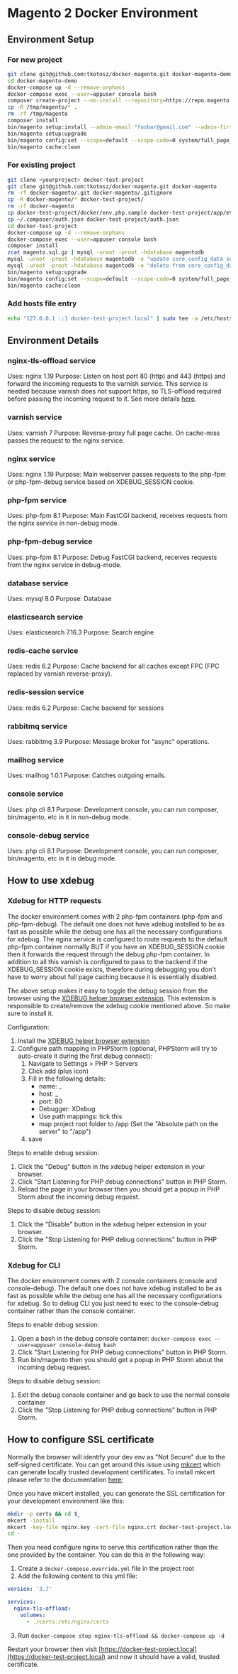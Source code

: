 # Magento 2 Docker Environment

## Environment Setup

### For new project
```bash
git clone git@github.com:tkotosz/docker-magento.git docker-magento-demo
cd docker-magento-demo
docker-compose up -d --remove-orphans
docker-compose exec --user=appuser console bash
composer create-project --no-install --repository=https://repo.magento.com/ magento/project-community-edition=2.4.4 /tmp/magento
cp -R /tmp/magento/* .
rm -rf /tmp/magento
composer install
bin/magento setup:install --admin-email "foobar@gmail.com" --admin-firstname "admin" --admin-lastname "admin" --admin-password "admin123" --admin-user "admin" --backend-frontname "admin" --base-url "https://docker-test-project.local/" --use-rewrites 1 --use-secure 1 --db-host "database" --db-name "magentodb" --db-user "magento" --db-password "magento" --session-save "redis" --session-save-redis-host "redis-session" --session-save-redis-port 6379 --session-save-redis-db 1 --cache-backend "redis" --cache-backend-redis-server "redis-cache" --cache-backend-redis-port 6379 --cache-backend-redis-db 2 --page-cache "redis" --page-cache-redis-server "redis-cache" --page-cache-redis-port 6379 --page-cache-redis-db 3 --search-engine "elasticsearch7" --elasticsearch-host "elasticsearch" --elasticsearch-port 9200 --amqp-host "rabbitmq" --amqp-port 5672 --amqp-user "rabbit_magento" --amqp-password "rabbit_magento" --amqp-virtualhost "rabbit_magento" --http-cache-hosts "varnish:80"
bin/magento setup:upgrade
bin/magento config:set --scope=default --scope-code=0 system/full_page_cache/caching_application 2
bin/magento cache:clean
```

### For existing project
```bash
git clone <yourproject> docker-test-project
git clone git@github.com:tkotosz/docker-magento.git docker-magento
rm -rf docker-magento/.git docker-magento/.gitignore
cp -R docker-magento/* docker-test-project/
rm -rf docker-magento
cp docker-test-project/docker/env.php.sample docker-test-project/app/etc/env.php
cp ~/.composer/auth.json docker-test-project/auth.json
cd docker-test-project
docker-compose up -d --remove-orphans
docker-compose exec --user=appuser console bash
composer install
zcat magento.sql.gz | mysql -uroot -proot -hdatabase magentodb
mysql -uroot -proot -hdatabase magentodb -e "update core_config_data set value='https://docker-test-project.local/' where path like '%/base_url';"
mysql -uroot -proot -hdatabase magentodb -e "delete from core_config_data where path like '%admin/url/%'"
bin/magento setup:upgrade
bin/magento config:set --scope=default --scope-code=0 system/full_page_cache/caching_application 2
bin/magento cache:clean
```

### Add hosts file entry
```bash
echo "127.0.0.1 ::1 docker-test-project.local" | sudo tee -a /etc/hosts
```

## Environment Details

### nginx-tls-offload service

Uses: nginx 1.19
Purpose:
Listen on host port 80 (http) and 443 (https) and forward the incoming requests to the varnish service.
This service is needed because varnish does not support https, so TLS-offload required before passing the incoming request to it.
See more details [here](https://github.com/varnish/docker-varnish#tls).

### varnish service

Uses: varnish 7
Purpose: Reverse-proxy full page cache. On cache-miss passes the request to the nginx service.

### nginx service

Uses: nginx 1.19
Purpose: Main webserver passes requests to the php-fpm or php-fpm-debug service based on XDEBUG_SESSION cookie.

### php-fpm service

Uses: php-fpm 8.1
Purpose: Main FastCGI backend, receives requests from the nginx service in non-debug mode.

### php-fpm-debug service

Uses: php-fpm 8.1
Purpose: Debug FastCGI backend, receives requests from the nginx service in debug-mode.

### database service

Uses: mysql 8.0
Purpose: Database

### elasticsearch service

Uses: elasticsearch 7.16.3
Purpose: Search engine

### redis-cache service

Uses: redis 6.2
Purpose: Cache backend for all caches except FPC (FPC replaced by varnish reverse-proxy).

### redis-session service

Uses: redis 6.2
Purpose: Cache backend for sessions

### rabbitmq service

Uses: rabbitmq 3.9
Purpose: Message broker for "async" operations.

### mailhog service

Uses: mailhog 1.0.1
Purpose: Catches outgoing emails.

### console service

Uses: php cli 8.1
Purpose: Development console, you can run composer, bin/magento, etc in it in non-debug mode.

### console-debug service

Uses: php cli 8.1
Purpose: Development console, you can run composer, bin/magento, etc in it in debug mode.

## How to use xdebug

### Xdebug for HTTP requests

The docker environment comes with 2 php-fpm containers (php-fpm and php-fpm-debug).
The default one does not have xdebug installed to be as fast as possible while the debug one has all the necessary configurations for xdebug.
The nginx service is configured to route requests to the default php-fpm container normally BUT if you have an XDEBUG_SESSION cookie then it forwards the request through the debug php-fpm container.
In addition to all this varnish is configured to pass to the backend if the XDEBUG_SESSION cookie exists, therefore during debugging you don't have to worry about full page caching because it is essentially disabled.

The above setup makes it easy to toggle the debug session from the browser using the [XDEBUG helper browser extension](https://chrome.google.com/webstore/detail/xdebug-helper/eadndfjplgieldjbigjakmdgkmoaaaoc?hl=en).
This extension is responsible to create/remove the xdebug cookie mentioned above. So make sure to install it.

Configuration:
1. Install the [XDEBUG helper browser extension](https://chrome.google.com/webstore/detail/xdebug-helper/eadndfjplgieldjbigjakmdgkmoaaaoc?hl=en)
2. Configure path mapping in PHPStorm (optional, PHPStorm will try to auto-create it during the first debug connect):
    1. Navigate to Settings > PHP > Servers
    2. Click add (plus icon)
    3. Fill in the following details:
        - name: _
        - host: _
        - port: 80
        - Debugger: XDebug
        - Use path mappings: tick this
        - map project root folder to /app (Set the "Absolute path on the server" to "/app")
    4. save

Steps to enable debug session:
1. Click the "Debug" button in the xdebug helper extension in your browser.
2. Click "Start Listening for PHP debug connections" button in PHP Storm.
3. Reload the page in your browser then you should get a popup in PHP Storm about the incoming debug request.

Steps to disable debug session:
1. Click the "Disable" button in the xdebug helper extension in your browser.
2. Click the "Stop Listening for PHP debug connections" button in PHP Storm.

### Xdebug for CLI

The docker environment comes with 2 console containers (console and console-debug).
The default one does not have xdebug installed to be as fast as possible while the debug one has all the necessary configurations for xdebug.
So to debug CLI you just need to exec to the console-debug container rather than the console container.

Steps to enable debug session:
1. Open a bash in the debug console container: `docker-compose exec --user=appuser console-debug bash`
2. Click "Start Listening for PHP debug connections" button in PHP Storm.
3. Run bin/magento then you should get a popup in PHP Storm about the incoming debug request.

Steps to disable debug session:
1. Exit the debug console container and go back to use the normal console container
2. Click the "Stop Listening for PHP debug connections" button in PHP Storm.

## How to configure SSL certificate

Normally the browser will identify your dev env as "Not Secure" due to the self-signed certificate.
You can get around this issue using [mkcert](https://github.com/FiloSottile/mkcert) which can generate locally trusted development certificates.
To install mkcert please refer to the documentation [here](https://github.com/FiloSottile/mkcert#installation);

Once you have mkcert installed, you can generate the SSL certification for your development environment like this:
```bash
mkdir -p certs && cd $_
mkcert -install
mkcert -key-file nginx.key -cert-file nginx.crt docker-test-project.local *.docker-test-project.local
cd -
```
Then you need configure nginx to serve this certification rather than the one provided by the container.
You can do this in the following way:

1. Create a `docker-compose.override.yml` file in the project root
2. Add the following content to this yml file:
```yml
version: '3.7'

services:
  nginx-tls-offload:
    volumes:
      - ./certs:/etc/nginx/certs
```
3. Run `docker-compose stop nginx-tls-offload && docker-compose up -d`

Restart your browser then visit [https://docker-test-project.local](https://docker-test-project.local) and now it should have a valid, trusted certificate.
